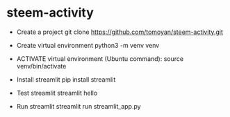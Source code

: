# steem-activity

* Create a project
git clone https://github.com/tomoyan/steem-activity.git

* Create virtual environment
python3 -m venv venv

* ACTIVATE virtual environment (Ubuntu command):
source venv/bin/activate

* Install streamlit
pip install streamlit

* Test streamlit
streamlit hello

* Run streamlit
streamlit run streamlit_app.py
